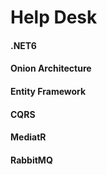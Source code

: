 # Help Desk

####  .NET6
####  Onion Architecture
####  Entity Framework
####  CQRS
####  MediatR
####  RabbitMQ
